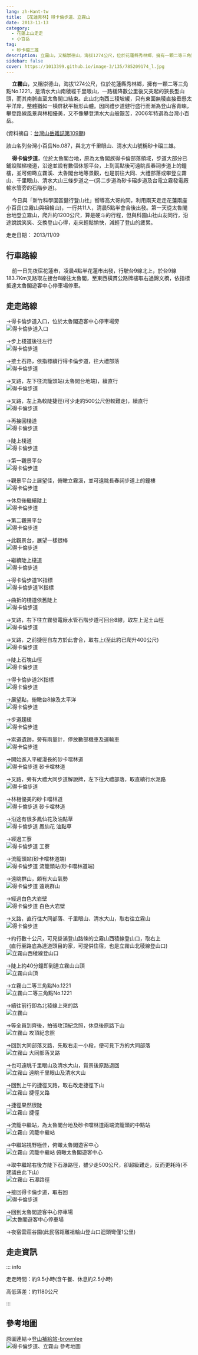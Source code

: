```yaml
---
lang: zh-Hant-tw
title: 【花蓮秀林】得卡倫步道、立霧山
date: 2013-11-13
category: 
  - 花蓮上山走走
  - 小百岳
tag:
  - 砂卡礑三雄
description: 立霧山，又稱崇德山，海拔1274公尺，位於花蓮縣秀林鄉，擁有一顆二等三角點No.1221，是清水大山南稜經千里眼山，一路緩降數公里後又突起的狹長型山頭，而其南脈直至太魯閣口結束。得卡倫步道，位於太魯閣台地，原為太魯閣族得卡倫部落領域，步道大部分已鋪設階梯棧道，沿途並設有數個休憩平台，上到高點後可遠眺長春祠步道上的鐘樓，並可俯瞰立霧溪、太魯閣台地等景觀，也是前往大同、大禮部落或攀登立霧山、千里眼山、清水大山三條步道之一(另二步道為砂卡礑步道及台電立霧發電廠輸水管旁的石階步道)。
sidebar: false
cover: https://1013399.github.io/image-3/135/785209174_l.jpg
---
```


    **立霧山**，又稱崇德山，海拔1274公尺，位於花蓮縣秀林鄉，擁有一顆二等三角點No.1221，是清水大山南稜經千里眼山，一路緩降數公里後又突起的狹長型山頭，而其南脈直至太魯閣口結束。此山北南西三稜坡緩，只有東面無稜直接垂懸太平洋岸，整體猶如一橫屏狀平板形山體。因同禮步道健行盛行而漸為登山客青睞，攀登路線風景與林相優美，又不像攀登清水大山般艱苦，2006年特選為台灣小百岳。

(資料摘自：[台灣山岳雜誌第109期](http://www.twmount.com.tw/Content/Content-Detail.aspx?seri=3730&issue=109))

該山名列台灣小百岳No.087，與北方千里眼山、清水大山號稱砂卡礑三雄。  

<!-- more -->

    **得卡倫步道**，位於太魯閣台地，原為太魯閣族得卡倫部落領域，步道大部分已鋪設階梯棧道，沿途並設有數個休憩平台，上到高點後可遠眺長春祠步道上的鐘樓，並可俯瞰立霧溪、太魯閣台地等景觀，也是前往大同、大禮部落或攀登立霧山、千里眼山、清水大山三條步道之一(另二步道為砂卡礑步道及台電立霧發電廠輸水管旁的石階步道)。  

    今日與「新竹科學園區健行登山社」嚮導高大哥約同，利用兩天走走花蓮兩座小百岳(立霧山與祖輪山)，一行共11人，清晨5點半會合後出發。第一天從太魯閣台地登立霧山，爬升約1200公尺，算是硬斗的行程，但與科園山社山友同行，沿途說說笑笑、交換登山心得，走來輕鬆愉快，減輕了登山的疲累。

走走日期： 2013/11/09

## 行車路線  
    前一日先夜宿花蓮市，凌晨4點半花蓮市出發，行駛台9線北上，於台9線183.7Km叉路取左接台8線往太魯閣，至東西橫貫公路牌樓取右過錦文橋，依指標抵達太魯閣遊客中心停車場停車。

## 走走路線

→得卡倫步道入口，位於太魯閣遊客中心停車場旁  
![得卡倫步道入口](https://1013399.github.io/image-3/135/785201347_l.jpg)

→步上棧道後往左行  
![得卡倫步道](https://1013399.github.io/image-3/135/785201832_l.jpg)

→接土石路，依指標續行得卡倫步道，往大禮部落  
![得卡倫步道](https://1013399.github.io/image-3/135/785201955_l.jpg)

→叉路，左下往流籠頭站(太魯閣台地端)，續直行  
![得卡倫步道](https://1013399.github.io/image-3/135/785202090_l.jpg)

→叉路，左上為較陡捷徑(可少走約500公尺但較難走)，續直行  
![得卡倫步道](https://1013399.github.io/image-3/135/785202214_l.jpg)

→再接回棧道  
![得卡倫步道](https://1013399.github.io/image-3/135/785202319_l.jpg)

→陡上棧道  
![得卡倫步道](https://1013399.github.io/image-3/135/785202454_l.jpg)

→第一觀景平台  
![得卡倫步道](https://1013399.github.io/image-3/135/785202580_l.jpg)

→觀景平台上展望佳，俯瞰立霧溪，並可遠眺長春祠步道上的鐘樓  
![得卡倫步道](https://1013399.github.io/image-3/135/785202704_l.jpg)

→休息後繼續陡上  
![得卡倫步道](https://1013399.github.io/image-3/135/785203022_l.jpg)

→第二觀景平台  
![得卡倫步道](https://1013399.github.io/image-3/135/785229033_l.jpg)

→此觀景台，展望一樣很棒  
![得卡倫步道](https://1013399.github.io/image-3/135/785206242_l.jpg)

→繼續陡上棧道  
![得卡倫步道](https://1013399.github.io/image-3/135/785206570_l.jpg)

→得卡倫步道1K指標  
![得卡倫步道1K指標](https://1013399.github.io/image-3/135/785206659_l.jpg)

→曲折的棧道依舊陡上  
![得卡倫步道](https://1013399.github.io/image-3/135/785206752_l.jpg)

→叉路，右下往立霧發電廠水管石階步道可回台8線，取左上泥土山徑  
![得卡倫步道](https://1013399.github.io/image-3/135/785206926_l.jpg)

→叉路，之前捷徑自左方於此會合，取右上(至此約已爬升400公尺)  
![得卡倫步道](https://1013399.github.io/image-3/135/785207262_l.jpg)

→陡上石塊山徑  
![得卡倫步道](https://1013399.github.io/image-3/135/785207367_l.jpg)

→得卡倫步道2K指標  
![得卡倫步道](https://1013399.github.io/image-3/135/785207451_l.jpg)

→展望點，俯瞰台8線及太平洋  
![得卡倫步道](https://1013399.github.io/image-3/135/785207644_l.jpg)

→步道趨緩  
![得卡倫步道](https://1013399.github.io/image-3/135/785207729_l.jpg)

→索道遺跡，旁有雨量計，停放數部機車及運輸車  
![得卡倫步道](https://1013399.github.io/image-3/135/785207866_l.jpg)

→開始進入平緩漫長的砂卡噹林道  
![得卡倫步道 砂卡噹林道](https://1013399.github.io/image-3/135/785208090_l.jpg)

→叉路，旁有大禮大同步道解說牌，左下往大禮部落，取直續行水泥路  
![得卡倫步道](https://1013399.github.io/image-3/135/785208235_l.jpg)

→林相優美的砂卡噹林道  
![得卡倫步道 砂卡噹林道](https://1013399.github.io/image-3/135/785208325_l.jpg)

→沿途有很多鳳仙花及油點草  
![得卡倫步道 鳳仙花 油點草](https://1013399.github.io/image-3/135/785208521_l.jpg)

→經過工寮  
![得卡倫步道 工寮](https://1013399.github.io/image-3/135/785208645_l.jpg)

→流籠頭站(砂卡噹林道端)  
![得卡倫步道 流籠頭站(砂卡噹林道端)](https://1013399.github.io/image-3/135/785208970_l.jpg)

→遠眺群山，頗有大山氣勢  
![得卡倫步道 遠眺群山](https://1013399.github.io/image-3/135/785209174_l.jpg)

→經過白色大岩壁  
![得卡倫步道 白色大岩壁](https://1013399.github.io/image-3/135/785209621_l.jpg)

→叉路，直行往大同部落、千里眼山、清水大山，取右往立霧山  
![得卡倫步道](https://1013399.github.io/image-3/135/785213013_l.jpg)

→約行數十公尺，可見掛滿登山路條的立霧山西稜線登山口，取右上  
  (直行至路底為達道頭目的家，可提供住宿，也是立霧山北稜線登山口)  
![立霧山西稜線登山口](https://1013399.github.io/image-3/135/785213200_l.jpg)

→陡上約40分鐘即到達立霧山山頂  
![立霧山山頂](https://1013399.github.io/image-3/135/785213377_l.jpg)

→立霧山二等三角點No.1221  
![立霧山二等三角點No.1221](https://1013399.github.io/image-3/135/785213575_l.jpg)

→續往前行即為北稜線上來的路  
![立霧山](https://1013399.github.io/image-3/135/785213957_l.jpg)

→等全員到齊後，拍張攻頂紀念照，休息後原路下山  
![立霧山 攻頂紀念照](https://1013399.github.io/image-3/135/785214116_l.jpg)

→回到大同部落叉路，先取右走一小段，便可見下方的大同部落  
![立霧山 大同部落叉路](https://1013399.github.io/image-3/135/785214276_l.jpg)

→也可遠眺千里眼山及清水大山，賞景後原路退回  
![立霧山 遠眺千里眼山及清水大山](https://1013399.github.io/image-3/135/785232357_l.jpg)

→回到上午的捷徑叉路，取右改走捷徑下山  
![立霧山 捷徑叉路](https://1013399.github.io/image-3/135/785218622_l.jpg)

→捷徑果然很陡  
![立霧山 捷徑](https://1013399.github.io/image-3/135/785228879_l.jpg)

→流籠中繼站，為太魯閣台地及砂卡噹林道兩端流籠頭的中點站  
![立霧山 流籠中繼站](https://1013399.github.io/image-3/135/785224256_l.jpg)

→中繼站視野極佳，俯瞰太魯閣遊客中心  
![立霧山 流籠中繼站 俯瞰太魯閣遊客中心](https://1013399.github.io/image-3/135/785224574_l.jpg)

→取中繼站右後方陡下石瀑路徑，雖少走500公尺，卻超級難走，反而更耗時(不建議由此下山)  
![立霧山 石瀑路徑](https://1013399.github.io/image-3/135/785225083_l.jpg)

→接回得卡倫步道，取右回  
![得卡倫步道](https://1013399.github.io/image-3/135/785225571_l.jpg)

→回到太魯閣遊客中心停車場  
![太魯閣遊客中心停車場](https://1013399.github.io/image-3/135/785225804_l.jpg)

→夜宿雲莊谷園(此民宿距離祖輪山登山口迴頭彎僅1公里)

## 走走資訊

::: info

走走時間：約9.5小時(含午餐、休息約2.5小時)

高低落差：約1180公尺

:::

## 參考地圖  
原圖連結→[登山補給站-brownlee](http://www.keepon.com.tw/DiscussLoad.aspx?code=314B5CF9AEC3A19113F6CAA6F539A662BD9C920770115147)  
![得卡倫步道、立霧山 參考地圖](https://1013399.github.io/image-3/135/785237507_l.jpg)